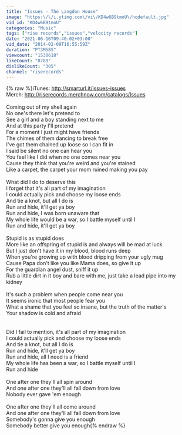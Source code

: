 ```yaml
---
title: "Issues - The Langdon House"
image: "https:\/\/i.ytimg.com\/vi\/KD4w6B9tmoU\/hqdefault.jpg"
vid_id: "KD4w6B9tmoU"
categories: "Music"
tags: ["rise records","issues","velocity records"]
date: "2021-06-16T09:40:02+03:00"
vid_date: "2014-02-09T16:55:59Z"
duration: "PT3M58S"
viewcount: "1530618"
likeCount: "8789"
dislikeCount: "305"
channel: "riserecords"
---
```

{% raw %}iTunes: <a rel="nofollow" target="blank" href="http://smarturl.it/issues-issues">http://smarturl.it/issues-issues</a><br />Merch: <a rel="nofollow" target="blank" href="http://riserecords.merchnow.com/catalogs/Issues">http://riserecords.merchnow.com/catalogs/Issues</a><br /><br />Coming out of my shell again<br />No one's there let's pretend to<br />See a girl and a boy standing next to me <br />And at this party I'll pretend <br />For a moment I just might have friends <br />The chimes of them dancing to break free <br />I've got them chained up loose so I can fit in <br />I said be silent no one can hear you <br />You feel like I did when no one comes near you <br />Cause they think that you're weird and you're stained <br />Like a carpet, the carpet your mom ruined making you pay <br /><br />What did I do to deserve this<br />I forget that it's all part of my imagination <br />I could actually pick and choose my loose ends <br />And tie a knot, but all I do is <br />Run and hide, it'll get ya boy <br />Run and hide, I was born unaware that <br />My whole life would be a war, so I battle myself until I <br />Run and hide, it'll get ya boy <br /><br />Stupid is as stupid does<br />More like an offspring of stupid is and always will be mad at luck <br />But I just don't have it in my blood, blood runs deep<br />When you're growing up with blood dripping from your ugly mug <br />Cause Papa don't like you like Mama does, so give it up<br />For the guardian angel dust, sniff it up<br />Rub a little dirt in it boy and bare with me, just take a lead pipe into my kidney <br /><br />It's such a problem when people come near you<br />It seems ironic that most people fear you<br />What a shame that you feel so insane, but the truth of the matter's <br />Your shadow is cold and afraid <br /><br /><br />Did I fail to mention, it's all part of my imagination <br />I could actually pick and choose my loose ends <br />And tie a knot, but all I do is <br />Run and hide, it'll get ya boy <br />Run and hide, all I need is a friend <br />My whole life has been a war, so I battle myself until I <br />Run and hide<br /><br />One after one they'll all spin around <br />And one after one they'll all fall down from love <br />Nobody ever gave 'em enough <br /><br />One after one they'll all come around <br />And one after one they'll all fall down from love<br />Somebody's gonna give you enough <br />Somebody better give you enough{% endraw %}
